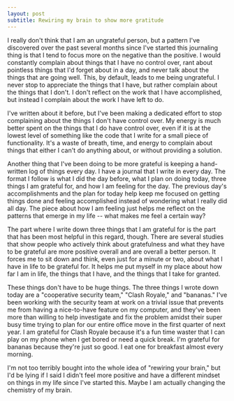 ```yaml
---
layout: post
subtitle: Rewiring my brain to show more gratitude
---
```


I really don't think that I am an ungrateful person, but a pattern I've discovered over the past several months since I've started this journaling thing is that I tend to focus more on the negative than the positive. I would constantly complain about things that I have no control over, rant about pointless things that I'd forget about in a day, and never talk about the things that are going well. This, by default, leads to me being ungrateful. I never stop to appreciate the things that I have, but rather complain about the things that I don't. I don't reflect on the work that I have accomplished, but instead I complain about the work I have left to do.

I've written about it before, but I've been making a dedicated effort to stop complaining about the things I don't have control over. My energy is much better spent on the things that I do have control over, even if it is at the lowest level of something like the code that I write for a small piece of functionality. It's a waste of breath, time, and energy to complain about things that either I can't do anything about, or without providing a solution.

Another thing that I've been doing to be more grateful is keeping a hand-written log of things every day. I have a journal that I write in every day. The format I follow is what I did the day before, what I plan on doing today, three things I am grateful for, and how I am feeling for the day. The previous day's accomplishments and the plan for today help keep me focused on getting things done and feeling accomplished instead of wondering what I really did all day. The piece about how I am feeling just helps me reflect on the patterns that emerge in my life -- what makes me feel a certain way?

The part where I write down three things that I am grateful for is the part that has been most helpful in this regard, though. There are several studies that show people who actively think about gratefulness and what they have to be grateful are more positive overall and are overall a better person. It forces me to sit down and think, even just for a minute or two, about what I have in life to be grateful for. It helps me put myself in my place about how far I am in life, the things that I have, and the things that I take for granted.

These things don't have to be huge things. The three things I wrote down today are a "cooperative security team," "Clash Royale," and "bananas." I've been working with the security team at work on a trivial issue that prevents me from having a nice-to-have feature on my computer, and they've been more than willing to help investigate and fix the problem amidst their super busy time trying to plan for our entire office move in the first quarter of next year. I am grateful for Clash Royale because it's a fun time waster that I can play on my phone when I get bored or need a quick break. I'm grateful for bananas because they're just so good. I eat one for breakfast almost every morning.

I'm not too terribly bought into the whole idea of "rewiring your brain," but I'd be lying if I said I didn't feel more positive and have a different mindset on things in my life since I've started this. Maybe I am actually changing the chemistry of my brain.
